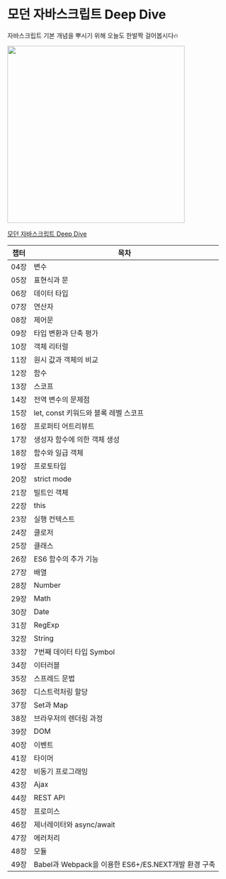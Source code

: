 # 모던 자바스크립트 Deep Dive

자바스크립트 기본 개념을 뿌시기 위해 오늘도 한발짝 걸어봅시다🔥

<img src="https://contents.kyobobook.co.kr/sih/fit-in/458x0/pdt/9791158392239.jpg" width="400">

[모던 자바스크립트 Deep Dive](https://product.kyobobook.co.kr/detail/S000001766445)

|챕터|목차|
|------|------|
|04장|변수|
|05장|표현식과 문|
|06장|데이터 타입|
|07장|연산자|
|08장|제어문|
|09장|타입 변환과 단축 평가|
|10장|객체 리터럴|
|11장|원시 값과 객체의 비교|
|12장|함수|
|13장|스코프|
|14장|전역 변수의 문제점|
|15장|let, const 키워드와 블록 레벨 스코프|
|16장|프로퍼티 어트리뷰트|
|17장|생성자 함수에 의한 객체 생성|
|18장|함수와 일급 객체|
|19장|프로토타입|
|20장|strict mode|
|21장|빌트인 객체|
|22장|this|
|23장|실행 컨텍스트|
|24장|클로저|
|25장|클래스|
|26장|ES6 함수의 추가 기능|
|27장|배열|
|28장|Number|
|29장|Math|
|30장|Date|
|31장|RegExp|
|32장|String|
|33장|7번째 데이터 타입 Symbol|
|34장|이터러블|
|35장|스프레드 문법|
|36장|디스트럭처링 할당|
|37장|Set과 Map|
|38장|브라우저의 렌더링 과정|
|39장|DOM|
|40장|이벤트|
|41장|타이머|
|42장|비동기 프로그래밍|
|43장|Ajax|
|44장|REST API|
|45장|프로미스|
|46장|제너레이터와 async/await|
|47장|에러처리|
|48장|모듈|
|49장|Babel과 Webpack을 이용한 ES6+/ES.NEXT개발 환경 구축|


